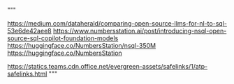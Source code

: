 



"""


https://medium.com/dataherald/comparing-open-source-llms-for-nl-to-sql-53e6de42aee8
https://www.numbersstation.ai/post/introducing-nsql-open-source-sql-copilot-foundation-models
https://huggingface.co/NumbersStation/nsql-350M
https://huggingface.co/NumbersStation

https://statics.teams.cdn.office.net/evergreen-assets/safelinks/1/atp-safelinks.html
"""
